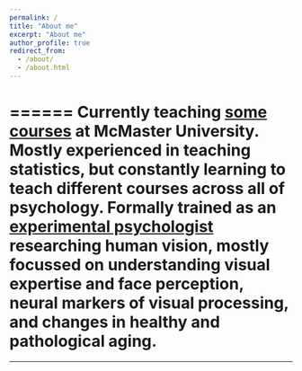```yaml
---
permalink: /
title: "About me"
excerpt: "About me"
author_profile: true
redirect_from: 
  - /about/
  - /about.html
---
```

======
Currently teaching [some courses](https://hashemiscience.github.io/taeching) at McMaster University. Mostly experienced in teaching statistics, but constantly learning to teach different courses across all of psychology. Formally trained as an [experimental psychologist](https://hashemiscience.github.io/cv) researching human vision, mostly focussed on understanding visual expertise and face perception, neural markers of visual processing, and changes in healthy and pathological aging.
======
---
